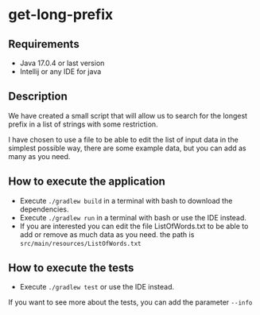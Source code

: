 # get-long-prefix

## Requirements

* Java 17.0.4 or last version
* Intellij or any IDE  for java


## Description
We have created a small script that will allow us to search for the longest prefix
in a list of strings with some restriction.


I have chosen to use a file to be able to edit the list of input data in the simplest possible way, there are some example data, but you can add as many as you need.

## How to execute the application
* Execute  ```./gradlew build``` in a terminal with bash  to download the dependencies.
* Execute  ```./gradlew run``` in a terminal with bash or use the IDE instead.
* If you are interested you can edit the file ListOfWords.txt to be able to add or remove as much data as you need. the path is  ```src/main/resources/ListOfWords.txt ```

## How to execute the tests

* Execute  ```./gradlew test``` or use the IDE instead. 

If you want to see more about the tests, you can add the parameter ```--info```
